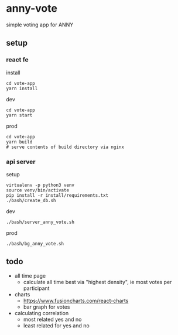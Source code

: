 # anny-vote
simple voting app for ANNY

## setup

### react fe

install
```
cd vote-app
yarn install
```
dev
```
cd vote-app
yarn start
```
prod
```
cd vote-app
yarn build
# serve contents of build directory via nginx
```

### api server

setup
```
virtualenv -p python3 venv
source venv/bin/activate
pip install -r install/requirements.txt
./bash/create_db.sh
```
dev
```
./bash/server_anny_vote.sh
```
prod
```
./bash/bg_anny_vote.sh
```

## todo

- all time page
  - calculate all time best via "highest density", ie most votes per participant
- charts
  - https://www.fusioncharts.com/react-charts
  - bar graph for votes
- calculating correlation
  - most related yes and no
  - least related for yes and no

